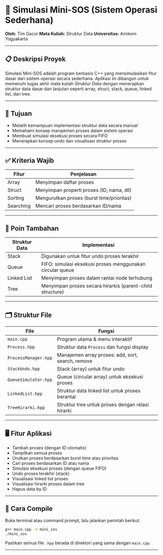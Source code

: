 
# 📌 Simulasi Mini-SOS (Sistem Operasi Sederhana)

**Oleh:** Tim Gacor
**Mata Kuliah:** Struktur Data
**Universitas:** Amikom Yogyakarta

---

## 📋 Deskripsi Proyek

Simulasi Mini-SOS adalah program berbasis C++ yang mensimulasikan fitur dasar dari sistem operasi secara sederhana. Aplikasi ini dibangun untuk memenuhi tugas akhir mata kuliah *Struktur Data* dengan menerapkan struktur data dasar dan lanjutan seperti array, struct, stack, queue, linked list, dan tree.

---

## 🎯 Tujuan

- Melatih kemampuan implementasi struktur data secara manual
- Memahami konsep manajemen proses dalam sistem operasi
- Membuat simulasi eksekusi proses secara FIFO
- Menerapkan konsep undo dan visualisasi struktur proses

---

## ✅ Kriteria Wajib

| Fitur        | Penjelasan                                 |
|--------------|---------------------------------------------|
| Array        | Menyimpan daftar proses                    |
| Struct       | Menyimpan properti proses (ID, nama, dll)  |
| Sorting      | Mengurutkan proses (burst time/prioritas)  |
| Searching    | Mencari proses berdasarkan ID/nama         |

---

## 🔼 Poin Tambahan

| Struktur Data | Implementasi                                                 |
|---------------|---------------------------------------------------------------|
| Stack         | Digunakan untuk fitur undo proses terakhir                   |
| Queue         | FIFO: simulasi eksekusi proses menggunakan circular queue    |
| Linked List   | Menyimpan proses dalam rantai node terhubung                 |
| Tree          | Menyimpan proses secara hirarkis (parent-child structure)    |

---

## 🗂️ Struktur File

| File                  | Fungsi                                                  |
|-----------------------|---------------------------------------------------------|
| `main.cpp`            | Program utama & menu interaktif                         |
| `Process.hpp`         | Struktur data `Process` dan fungsi display              |
| `ProcessManager.hpp`  | Manajemen array proses: add, sort, search, remove       |
| `StackUndo.hpp`       | Stack (array) untuk fitur undo                   |
| `QueueSimulator.hpp`  | Queue (circular array) untuk eksekusi proses     |
| `LinkedList.hpp`      | Struktur data linked list untuk proses berantai         |
| `TreeHirarki.hpp`     | Struktur tree untuk proses dengan relasi hirarki        |

---

## 🖥️ Fitur Aplikasi

- Tambah proses (dengan ID otomatis)
- Tampilkan semua proses
- Urutkan proses berdasarkan burst time atau prioritas
- Cari proses berdasarkan ID atau nama
- Simulasi eksekusi proses (dengan queue FIFO)
- Undo proses terakhir (stack)
- Visualisasi linked list proses
- Visualisasi hirarki proses dalam tree
- Hapus data by ID

---

## 🚀 Cara Compile

Buka terminal atau command prompt, lalu jalankan perintah berikut:

```bash
g++ main.cpp -o mini_sos
./mini_sos
```

Pastikan semua file `.hpp` berada di direktori yang sama dengan `main.cpp`.

---
